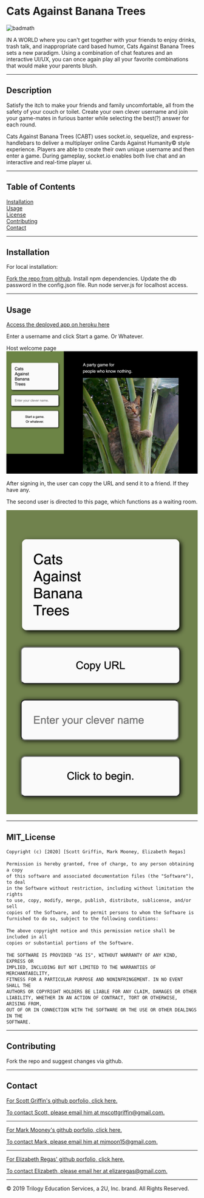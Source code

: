 # Cats Against Banana Trees

![badmath](https://img.shields.io/github/contributors/mjmoon15/cats-against-bananahammocks)

IN A WORLD where you can't get together with your friends to enjoy drinks, trash talk, and inappropriate card based humor, Cats Against Banana Trees sets a new paradigm. Using a combination of chat features and an interactive UI/UX, you can once again play all your favorite combinations that would make your parents blush.

---

## Description

Satisfy the itch to make your friends and family uncomfortable, all from the safety of your couch or toilet. Create your own clever username and join your game-mates in furious banter while selecting the best(?) answer for each round.

Cats Against Banana Trees (CABT) uses socket.io, sequelize, and express-handlebars to deliver a multiplayer online Cards Against Humanity&copy; style experience. Players are able to create their own unique username and then enter a game. During gameplay, socket.io enables both live chat and an interactive and real-time player ui.

---

## Table of Contents

[Installation](#installation)  
 [Usage](#usage)  
 [License](#MIT_license)  
 [Contributing](#contributing)  
 [Contact](#contact)

---

## Installation

For local installation:

[Fork the repo from github](https://github.com/mjmoon15/cats-against-bananahammocks). Install npm dependencies. Update the db password in the config.json file. Run node server.js for localhost access.

---

## Usage

[Access the deployed app on heroku here](https://catsagainstbananatrees.herokuapp.com/)

Enter a username and click Start a game. Or Whatever.

Host welcome page 
![Host welcome](public/assets/cats_against_banana_trees_welcome.png "Cats Against Banana Trees Welcome Page")

After signing in, the user can copy the URL and send it to a friend. If they have any.

The second user is directed to this page, which functions as a waiting room.

![Second User](public/assets/CABT_second_user2.png "Cats Against Banana Trees Welcome Page")




---

## MIT_License

    Copyright (c) [2020] [Scott Griffin, Mark Mooney, Elizabeth Regas]

    Permission is hereby granted, free of charge, to any person obtaining a copy
    of this software and associated documentation files (the "Software"), to deal
    in the Software without restriction, including without limitation the rights
    to use, copy, modify, merge, publish, distribute, sublicense, and/or sell
    copies of the Software, and to permit persons to whom the Software is
    furnished to do so, subject to the following conditions:

    The above copyright notice and this permission notice shall be included in all
    copies or substantial portions of the Software.

    THE SOFTWARE IS PROVIDED "AS IS", WITHOUT WARRANTY OF ANY KIND, EXPRESS OR
    IMPLIED, INCLUDING BUT NOT LIMITED TO THE WARRANTIES OF MERCHANTABILITY,
    FITNESS FOR A PARTICULAR PURPOSE AND NONINFRINGEMENT. IN NO EVENT SHALL THE
    AUTHORS OR COPYRIGHT HOLDERS BE LIABLE FOR ANY CLAIM, DAMAGES OR OTHER
    LIABILITY, WHETHER IN AN ACTION OF CONTRACT, TORT OR OTHERWISE, ARISING FROM,
    OUT OF OR IN CONNECTION WITH THE SOFTWARE OR THE USE OR OTHER DEALINGS IN THE
    SOFTWARE.

---

## Contributing

Fork the repo and suggest changes via github.

---

## Contact

[For Scott Griffin's github porfolio, click here.](https://github.com/scott-gr)

[To contact Scott, please email him at mscottgriffin@gmail.com.](mailto:mscottgriffin@gmail.com)

---

[For Mark Mooney's github porfolio, click here.](https://github.com/mjmoon15)

[To contact Mark, please email him at mjmoon15@gmail.com.](mailto:mjmoon15@gmail.com)

---

[For Elizabeth Regas' github porfolio, click here.](https://github.com/ElizaRegas)
  
 [To contact Elizabeth, please email her at elizaregas@gmail.com.](mailto:elizaregas@gmail.com)

---

© 2019 Trilogy Education Services, a 2U, Inc. brand. All Rights Reserved.
